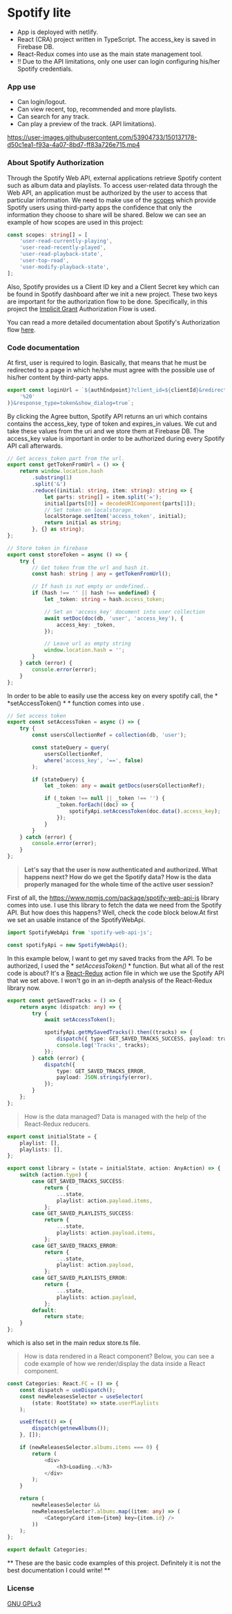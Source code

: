 # Spotify lite

- App is deployed with netlify.
- React (CRA) project written in TypeScript. The access_key is saved in Firebase DB. 
- React-Redux comes into use as the main state management tool.
- !! Due to the API limitations, only one user can login configuring his/her Spotify credentials.

### App use

- Can login/logout.
- Can view recent, top, recommended and more playlists.
- Can search for any track.
- Can play a preview of the track. (API limitations). 

https://user-images.githubusercontent.com/53904733/150137178-d50c1ea1-f93a-4a07-8bd7-ff83a726e715.mp4

### About Spotify Authorization

Through the Spotify Web API, external applications retrieve Spotify content such as album data and playlists. To access user-related data through the Web API, an application must be authorized by the user to access that particular information. We need to make use of the [scopes](https://developer.spotify.com/documentation/general/guides/authorization/scopes/) which provide Spotify users using third-party apps the confidence that only the information they choose to share will be shared. Below we can see an example of how scopes are used in this project:

``` typescript
const scopes: string[] = [
	'user-read-currently-playing',
	'user-read-recently-played',
	'user-read-playback-state',
	'user-top-read',
	'user-modify-playback-state',
];
```
Also, Spotify provides us a Client ID key and a Client Secret key which can be found in Spotify dashboard after we init a new project. These two keys are important for the authorization flow to be done. Specifically, in this project the [Implicit Grant](https://datatracker.ietf.org/doc/html/rfc6749#section-4.2) Authorization Flow is used. 

You can read a more detailed documentation about Spotify's Authorization flow [here](https://developer.spotify.com/documentation/general/guides/authorization/client-credentials/).

### Code documentation

At first, user is required to login. Basically, that means that he must be redirected to a page in which he/she must agree with the possible use of his/her content by third-party apps. 
``` typescript 
export const loginUrl = `${authEndpoint}?client_id=${clientId}&redirect_uri=${redirectUri}&scope=${scopes.join(
	'%20'
)}&response_type=token&show_dialog=true`;
```
By clicking the Agree button, Spotify API returns an uri which contains contains the access_key, type of token and expires_in values. We cut and take these values from the uri and we store them at Firebase DB. The access_key value is important in order to be authorized during every Spotify API call afterwards.

```typescript
// Get access_token part from the url.
export const getTokenFromUrl = () => {
	return window.location.hash
		.substring(1)
		.split('&')
		.reduce((initial: string, item: string): string => {
			let parts: string[] = item.split('=');
			initial[parts[0]] = decodeURIComponent(parts[1]);
			// Set token on localstorage.
			localStorage.setItem('access_token', initial);
			return initial as string;
		}, {} as string);
};
```

```typescript
// Store token in firebase
export const storeToken = async () => {
	try {
		// Get token from the url and hash it.
		const hash: string | any = getTokenFromUrl();

		// If hash is not empty or undefined..
		if (hash !== '' || hash !== undefined) {
			let _token: string = hash.access_token;

			// Set an 'access_key' document into user collection
			await setDoc(doc(db, 'user', 'access_key'), {
				access_key: _token,
			});

			// Leave url as empty string
			window.location.hash = '';
		}
	} catch (error) {
		console.error(error);
	}
};
```
In order to be able to easily use the access key on every spotify call, the * *setAccessToken() * * function comes into use .
```typescript
// Set access token
export const setAccessToken = async () => {
	try {
		const usersCollectionRef = collection(db, 'user');

		const stateQuery = query(
			usersCollectionRef,
			where('access_key', '==', false)
		);

		if (stateQuery) {
			let _token: any = await getDocs(usersCollectionRef);

			if (_token !== null || _token !== '') {
				_token.forEach((doc) => {
					spotifyApi.setAccessToken(doc.data().access_key);
				});
			}
		}
	} catch (error) {
		console.error(error);
	}
};
```

 > **Let's say that the user is now authenticated and authorized. What happens next? How do we get the Spotify data? How is the data properly managed for the whole time of the active user session?**

First of all, the https://www.npmjs.com/package/spotify-web-api-js library comes into use. I use this library to fetch the data we need from the Spotify API. But how does this happens? Well, check the code block below.At first we set an usable instance of the SpotifyWebApi.

```typescript
import SpotifyWebApi from 'spotify-web-api-js';

const spotifyApi = new SpotifyWebApi();
```

 In this example below, I want to get my saved tracks from the API. To be authorized, I used the * *setAccessToken()* * function. But what all of the rest code is about? It's a [React-Redux](https://react-redux.js.org/) action file in which we use the Spotify API that we set above. I won't go in an in-depth analysis of the React-Redux library now.

```typescript
export const getSavedTracks = () => {
	return async (dispatch: any) => {
		try {
			await setAccessToken();

			spotifyApi.getMySavedTracks().then((tracks) => {
				dispatch({ type: GET_SAVED_TRACKS_SUCCESS, payload: tracks });
				console.log('Tracks', tracks);
			});
		} catch (error) {
			dispatch({
				type: GET_SAVED_TRACKS_ERROR,
				payload: JSON.stringify(error),
			});
		}
	};
};
```

> How is the data managed?
Data is managed with the help of the React-Redux reducers.

```typescript
export const initialState = {
	playlist: [],
	playlists: [],
};

export const library = (state = initialState, action: AnyAction) => {
	switch (action.type) {
		case GET_SAVED_TRACKS_SUCCESS:
			return {
				...state,
				playlist: action.payload.items,
			};
		case GET_SAVED_PLAYLISTS_SUCCESS:
			return {
				...state,
				playlists: action.payload.items,
			};
		case GET_SAVED_TRACKS_ERROR:
			return {
				...state,
				playlist: action.payload,
			};
		case GET_SAVED_PLAYLISTS_ERROR:
			return {
				...state,
				playlists: action.payload,
			};
		default:
			return state;
	}
};
```
which is also set in the main redux store.ts file.

>How is data rendered in a React component?
Below, you can see a code example of how we render/display the data inside a React component.

```typescript
const Categories: React.FC = () => {
	const dispatch = useDispatch();
	const newReleasesSelector = useSelector(
		(state: RootState) => state.userPlaylists
	);

	useEffect(() => {
		dispatch(getnewAlbums());
	}, []);

	if (newReleasesSelector.albums.items === 0) {
		return (
			<div>
				<h3>Loading..</h3>
			</div>
		);
	}

	return (
		newReleasesSelector &&
		newReleasesSelector?.albums.map((item: any) => (
			<CategoryCard item={item} key={item.id} />
		))
	);
};

export default Categories;
```

** These are the basic code examples of this project. Definitely it is not the best documentation I could write! **

### License
[GNU GPLv3](https://www.gnu.org/licenses/gpl-3.0.html)







